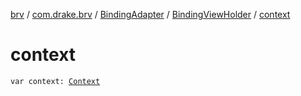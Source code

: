 [brv](../../../index.md) / [com.drake.brv](../../index.md) / [BindingAdapter](../index.md) / [BindingViewHolder](index.md) / [context](./context.md)

# context

`var context: `[`Context`](https://developer.android.com/reference/android/content/Context.html)